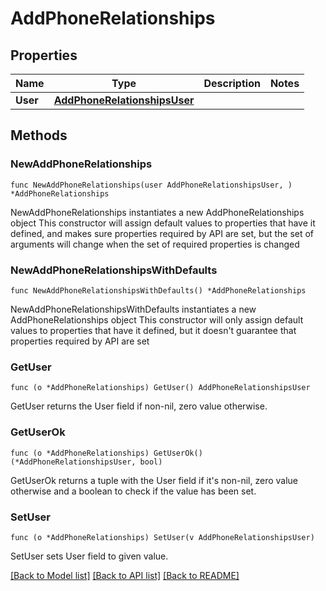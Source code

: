 # AddPhoneRelationships

## Properties

Name | Type | Description | Notes
------------ | ------------- | ------------- | -------------
**User** | [**AddPhoneRelationshipsUser**](AddPhoneRelationshipsUser.md) |  | 

## Methods

### NewAddPhoneRelationships

`func NewAddPhoneRelationships(user AddPhoneRelationshipsUser, ) *AddPhoneRelationships`

NewAddPhoneRelationships instantiates a new AddPhoneRelationships object
This constructor will assign default values to properties that have it defined,
and makes sure properties required by API are set, but the set of arguments
will change when the set of required properties is changed

### NewAddPhoneRelationshipsWithDefaults

`func NewAddPhoneRelationshipsWithDefaults() *AddPhoneRelationships`

NewAddPhoneRelationshipsWithDefaults instantiates a new AddPhoneRelationships object
This constructor will only assign default values to properties that have it defined,
but it doesn't guarantee that properties required by API are set

### GetUser

`func (o *AddPhoneRelationships) GetUser() AddPhoneRelationshipsUser`

GetUser returns the User field if non-nil, zero value otherwise.

### GetUserOk

`func (o *AddPhoneRelationships) GetUserOk() (*AddPhoneRelationshipsUser, bool)`

GetUserOk returns a tuple with the User field if it's non-nil, zero value otherwise
and a boolean to check if the value has been set.

### SetUser

`func (o *AddPhoneRelationships) SetUser(v AddPhoneRelationshipsUser)`

SetUser sets User field to given value.



[[Back to Model list]](../README.md#documentation-for-models) [[Back to API list]](../README.md#documentation-for-api-endpoints) [[Back to README]](../README.md)


